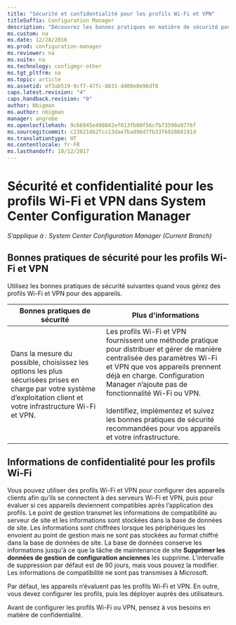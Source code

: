```yaml
---
title: "Sécurité et confidentialité pour les profils Wi-Fi et VPN"
titleSuffix: Configuration Manager
description: "Découvrez les bonnes pratiques en matière de sécurité pour la gestion des profils Wi-Fi et VPN des appareils dans System Center Configuration Manager."
ms.custom: na
ms.date: 12/28/2016
ms.prod: configuration-manager
ms.reviewer: na
ms.suite: na
ms.technology: configmgr-other
ms.tgt_pltfrm: na
ms.topic: article
ms.assetid: ef3ab519-9cf7-47fc-8831-d400e0e96df8
caps.latest.revision: "4"
caps.handback.revision: "0"
author: Nbigman
ms.author: nbigman
manager: angrobe
ms.openlocfilehash: 9c66945e498042ef013fb00f56cfb73598a9776f
ms.sourcegitcommit: c236214b2fcc13dae7bad96d7fb33f692868191d
ms.translationtype: HT
ms.contentlocale: fr-FR
ms.lasthandoff: 10/12/2017
---
```

# <a name="security-and-privacy-for-wi-fi-and-vpn-profiles-in-system-center-configuration-manager"></a>Sécurité et confidentialité pour les profils Wi-Fi et VPN dans System Center Configuration Manager

*S’applique à : System Center Configuration Manager (Current Branch)*

##  <a name="security-best-practices-for-wi-fi--and-vpn-profiles"></a>Bonnes pratiques de sécurité pour les profils Wi-Fi et VPN  
 Utilisez les bonnes pratiques de sécurité suivantes quand vous gérez des profils Wi-Fi et VPN pour des appareils.  

|Bonnes pratiques de sécurité|Plus d'informations|  
|----------------------------|----------------------|  
|Dans la mesure du possible, choisissez les options les plus sécurisées prises en charge par votre système d’exploitation client et votre infrastructure Wi-Fi et VPN.|Les profils Wi-Fi et VPN fournissent une méthode pratique pour distribuer et gérer de manière centralisée des paramètres Wi-Fi et VPN que vos appareils prennent déjà en charge. Configuration Manager n’ajoute pas de fonctionnalité Wi-Fi ou VPN.<br /><br /> Identifiez, implémentez et suivez les bonnes pratiques de sécurité recommandées pour vos appareils et votre infrastructure.|  

## <a name="privacy-information-for-wi-fi-profiles"></a>Informations de confidentialité pour les profils Wi-Fi  
 Vous pouvez utiliser des profils Wi-Fi et VPN pour configurer des appareils clients afin qu’ils se connectent à des serveurs Wi-Fi et VPN, puis pour évaluer si ces appareils deviennent compatibles après l’application des profils. Le point de gestion transmet les informations de compatibilité au serveur de site et les informations sont stockées dans la base de données de site. Les informations sont chiffrées lorsque les périphériques les envoient au point de gestion mais ne sont pas stockées au format chiffré dans la base de données de site. La base de données conserve les informations jusqu'à ce que la tâche de maintenance de site **Supprimer les données de gestion de configuration anciennes** les supprime. L'intervalle de suppression par défaut est de 90 jours, mais vous pouvez la modifier. Les informations de compatibilité ne sont pas transmises à Microsoft.  

 Par défaut, les appareils n’évaluent pas les profils Wi-Fi et VPN. En outre, vous devez configurer les profils, puis les déployer auprès des utilisateurs.  

 Avant de configurer les profils Wi-Fi ou VPN, pensez à vos besoins en matière de confidentialité.  
